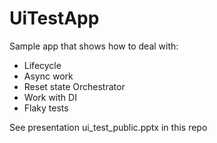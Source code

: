 # UiTestApp
Sample app that shows how to deal with:

* Lifecycle
* Async work
* Reset state Orchestrator
* Work with DI
* Flaky tests

See presentation ui_test_public.pptx in this repo
